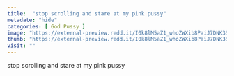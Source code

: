 ```yaml
---
title:  "stop scrolling and stare at my pink pussy"
metadate: "hide"
categories: [ God Pussy ]
image: "https://external-preview.redd.it/I0k8lM5aZ1_whoZWXib8PaiJ7DNK3SOAeETMz9CV3Vk.jpg?auto=webp&s=1fe8893fcad6a4a0d93733e99f74f93e1fe60cb1"
thumb: "https://external-preview.redd.it/I0k8lM5aZ1_whoZWXib8PaiJ7DNK3SOAeETMz9CV3Vk.jpg?width=1080&crop=smart&auto=webp&s=e23bd0de168b1151061eb3f3463d4ebeb32a1d99"
visit: ""
---
```

stop scrolling and stare at my pink pussy
